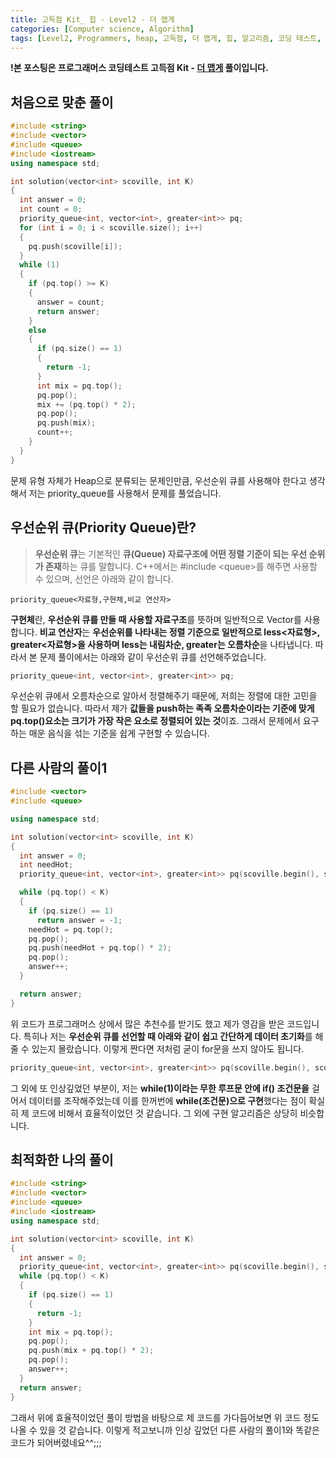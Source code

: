 ```yaml
---
title: 고득점 Kit_ 힙 - Level2 - 더 맵게
categories: [Computer science, Algorithm]
tags: [Level2, Programmers, heap, 고득점, 더 맵게, 힙, 알고리즘, 코딩 테스트, 프로그래머스]
---
```


**!본 포스팅은 프로그래머스 코딩테스트 고득점 Kit - [더 맵게](https://programmers.co.kr/learn/courses/30/lessons/42626) 풀이입니다.**

## 처음으로 맞춘 풀이
``` cpp
#include <string>
#include <vector>
#include <queue>
#include <iostream>
using namespace std;

int solution(vector<int> scoville, int K)
{
  int answer = 0;
  int count = 0;
  priority_queue<int, vector<int>, greater<int>> pq;
  for (int i = 0; i < scoville.size(); i++)
  {
    pq.push(scoville[i]);
  }
  while (1)
  {
    if (pq.top() >= K)
    {
      answer = count;
      return answer;
    }
    else
    {
      if (pq.size() == 1)
      {
        return -1;
      }
      int mix = pq.top();
      pq.pop();
      mix += (pq.top() * 2);
      pq.pop();
      pq.push(mix);
      count++;
    }
  }
}
```
문제 유형 자체가 Heap으로 분류되는 문제인만큼, 우선순위 큐를 사용해야 한다고 생각해서 저는 priority_queue를 사용해서 문제를 풀었습니다. 

## 우선순위 큐(Priority Queue)란?
> **우선순위 큐**는 기본적인 **큐(Queue) 자료구조에 어떤 정렬 기준이 되는 우선 순위가 존재**하는 큐를 말합니다. C++에서는 #include <queue\>를 해주면 사용할 수 있으며, 선언은 아래와 같이 합니다.
```
priority_queue<자료형,구현체,비교 연산자> 
```  
**구현체**란, **우선순위 큐를 만들 때 사용할 자료구조**를 뜻하며 일반적으로 Vector를 사용합니다.
**비교 연산자**는 **우선순위를 나타내는 정렬 기준으로 일반적으로 less<자료형>, greater<자료형>을 사용하며 less는 내림차순, greater는 오름차순**을 나타냅니다.
따라서 본 문제 풀이에서는 아래와 같이 우선순위 큐를 선언해주었습니다.
``` cpp 
priority_queue<int, vector<int>, greater<int>> pq;
```
우선순위 큐에서 오름차순으로 알아서 정렬해주기 때문에, 저희는 정렬에 대한 고민을 할 필요가 없습니다. 따라서 제가 **값들을 push하는 족족 오름차순이라는 기준에 맞게 pq.top()요소는 크기가 가장 작은 요소로 정렬되어 있는 것**이죠. 그래서 문제에서 요구하는 매운 음식을 섞는 기준을 쉽게 구현할 수 있습니다.


## 다른 사람의 풀이1
``` cpp
#include <vector>
#include <queue>

using namespace std;

int solution(vector<int> scoville, int K)
{
  int answer = 0;
  int needHot;
  priority_queue<int, vector<int>, greater<int>> pq(scoville.begin(), scoville.end()); //우선 순위 큐에 벡터를 효율적으로 넣는 방법!!!!

  while (pq.top() < K)
  {
    if (pq.size() == 1)
      return answer = -1;
    needHot = pq.top();
    pq.pop();
    pq.push(needHot + pq.top() * 2);
    pq.pop();
    answer++;
  }

  return answer;
}
```
위 코드가 프로그래머스 상에서 많은 추천수를 받기도 했고 제가 영감을 받은 코드입니다.
특히나 저는 **우선순위 큐를 선언할 때 아래와 같이 쉽고 간단하게 데이터 초기화**를 해줄 수 있는지 몰랐습니다. 이렇게 짠다면 저처럼 굳이 for문을 쓰지 않아도 됩니다.
``` cpp
priority_queue<int, vector<int>, greater<int>> pq(scoville.begin(), scoville.end()); //우선 순위 큐에 벡터를 효율적으로 넣는 방법!!!!
```

그 외에 또 인상깊었던 부분이, 저는 **while(1)이라는 무한 루프문 안에 if() 조건문을** 걸어서 데이터를 조작해주었는데 이를 한꺼번에 **while(조건문)으로 구현**했다는 점이 확실히 제 코드에 비해서 효율적이었던 것 같습니다. 그 외에 구현 알고리즘은 상당히 비슷합니다.

## 최적화한 나의 풀이
``` cpp
#include <string>
#include <vector>
#include <queue>
#include <iostream>
using namespace std;

int solution(vector<int> scoville, int K)
{
  int answer = 0;
  priority_queue<int, vector<int>, greater<int>> pq(scoville.begin(), scoville.end());
  while (pq.top() < K)
  {
    if (pq.size() == 1)
    {
      return -1;
    }
    int mix = pq.top();
    pq.pop();
    pq.push(mix + pq.top() * 2);
    pq.pop();
    answer++;
  }
  return answer;
}
```
그래서 위에 효율적이었던 풀이 방법을 바탕으로 제 코드를 가다듬어보면 위 코드 정도 나올 수 있을 것 같습니다. 이렇게 적고보니까 인상 깊었던 다른 사람의 풀이1와 똑같은 코드가 되어버렸네요^^;;;



